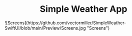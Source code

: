 <h1 align="center">Simple Weather App</h1>  
![Screens](https://github.com/vectormiller/SimpleWeather-SwiftUI/blob/main/Preview/Screens.jpg "Screens")  